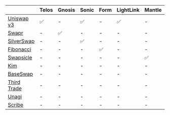 |                                           | Telos | Gnosis | Sonic | Form | LightLink | Mantle | Base | Mode | Taiko | Scroll |
| ----------------------------------------- | ----- | ------ | ----- | ---- | --------- | ------ | ---- | ---- | ----- | ------ |
| [Uniswap v3](https://app.uniswap.org/)    | ✅    | -      | ✅    | -    | ✅        | -      | ✅   | -    | ✅    | ✅     |
| [Swapr](https://swapr.eth.link/)          | -     | ✅     | -     | -    | -         | -      | -    | -    | -     | -      |
| [SilverSwap](https://silverswap.io/)      | -     | -      | ✅    | -    | -         | -      | -    | -    | -     | -      |
| [Fibonacci](https://www.fibonacci-dex.xy) | -     | -      | -     | ✅   | -         | -      | -    | -    | -     | -      |
| [Swapsicle](https://www.swapsicle.io/)    | -     | -      | -     | -    | -         | ✅     | -    | -    | -     | -      |
| [Kim](https://www.kim.exchange)           | -     | -      | -     | -    | -         | -      | ✅   | ✅   | -     | -      |
| [BaseSwap](https://baseswap.fi/)          | -     | -      | -     | -    | -         | -      | ✅   | -    | -     | -      |
| [Third Trade](https://third.trade/)       | -     | -      | -     | -    | -         | -      | ✅   | -    | -     | -      |
| [Unagi](https://unagiswap.xyz/)           | -     | -      | -     | -    | -         | -      | -    | -    | ✅    | -      |
| [Scribe](https://scribe.exchange)         | -     | -      | -     | -    | -         | -      | -    | -    | -     | ✅     |

